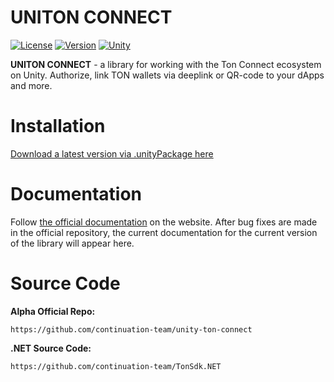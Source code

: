 # UNITON CONNECT
[![License](https://img.shields.io/github/license/mrveit/unity-ton-connect?color=318CE7&style=flat-square)](LICENSE)
[![Version](https://img.shields.io/github/package-json/v/mrveit/unity-ton-connect?color=318CE7&style=flat-square)](package.json)
[![Unity](https://img.shields.io/badge/Unity-2020.1+-2296F3.svg?color=318CE7&style=flat-square)](https://unity.com/releases/editor/archive)

**UNITON CONNECT** - a library for working with the Ton Connect ecosystem on Unity. Authorize, link TON wallets via deeplink or QR-code to your dApps and more.

# Installation

[Download a latest version via .unityPackage here](https://github.com/MrVeit/unity-ton-connect/releases)

# Documentation

Follow [the official documentation](https://docs.tonsdk.net/user-manual/unity-tonconnect-2.0/getting-started) on the website. 
After bug fixes are made in the official repository, the current documentation for the current version of the library will appear here.

# Source Code

**Alpha Official Repo:**
```
https://github.com/continuation-team/unity-ton-connect
```

**.NET Source Code:**
```
https://github.com/continuation-team/TonSdk.NET
```

